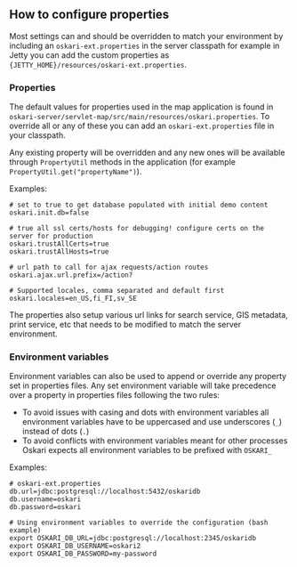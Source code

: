 ## How to configure properties

Most settings can and should be overridden to match your environment by including an `oskari-ext.properties` in the server classpath for example in Jetty you can add the custom properties as `{JETTY_HOME}/resources/oskari-ext.properties`.

### Properties

The default values for properties used in the map application is found in `oskari-server/servlet-map/src/main/resources/oskari.properties`. To override all or any of these you can add an `oskari-ext.properties` file in your classpath.

Any existing property will be overridden and any new ones will be available through `PropertyUtil` methods in the application (for example `PropertyUtil.get("propertyName")`).

Examples:

    # set to true to get database populated with initial demo content
    oskari.init.db=false

    # true all ssl certs/hosts for debugging! configure certs on the server for production
    oskari.trustAllCerts=true
    oskari.trustAllHosts=true

    # url path to call for ajax requests/action routes
    oskari.ajax.url.prefix=/action?

    # Supported locales, comma separated and default first
    oskari.locales=en_US,fi_FI,sv_SE

The properties also setup various url links for search service, GIS metadata, print service, etc that needs to be modified to match the server environment.

### Environment variables

Environment variables can also be used to append or override any property set in properties files. Any set environment variable will take precedence over a property in properties files following the two rules:
* To avoid issues with casing and dots with environment variables all environment variables have to be uppercased and use underscores (`_`) instead of dots (`.`)
* To avoid conflicts with environment variables meant for other processes Oskari expects all environment variables to be prefixed with `OSKARI_`

Examples:

    # oskari-ext.properties
    db.url=jdbc:postgresql://localhost:5432/oskaridb
    db.username=oskari
    db.password=oskari

    # Using environment variables to override the configuration (bash example)
    export OSKARI_DB_URL=jdbc:postgresql://localhost:2345/oskaridb
    export OSKARI_DB_USERNAME=oskari2
    export OSKARI_DB_PASSWORD=my-password
